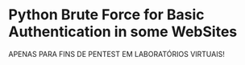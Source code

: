 # Python Brute Force for Basic Authentication in some WebSites
APENAS PARA FINS DE PENTEST EM LABORATÓRIOS VIRTUAIS!
